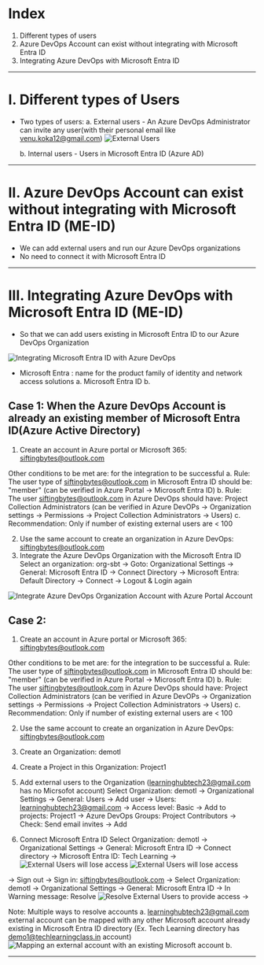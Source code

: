 # Index
1. Different types of users
2. Azure DevOps Account can exist without integrating with Microsoft Entra ID
3. Integrating Azure DevOps with Microsoft Entra ID 
--------------------------------------------------------------------------------------------------------------------------------------------------------------------------------------------------------------------------------------------------------------------------------------------------------
# I. Different types of Users
 - Two types of users:
    a. External users - An Azure DevOps Administrator can invite any user(with their personal email like venu.koka12@gmail.com) 
![External Users](../assets/external-user.png)

    b. Internal users - Users in Microsoft Entra ID (Azure AD)
       
--------------------------------------------------------------------------------------------------------------------------------------------------------------------------------------------------------------------------------------------------------------------------------------------------------
# II. Azure DevOps Account can exist without integrating with Microsoft Entra ID (ME-ID)
 - We can add external users and run our Azure DevOps organizations
 - No need to connect it with Microsoft Entra ID 

--------------------------------------------------------------------------------------------------------------------------------------------------------------------------------------------------------------------------------------------------------------------------------------------------------
# III. Integrating Azure DevOps with Microsoft Entra ID (ME-ID)
 - So that we can add users existing in Microsoft Entra ID to our Azure DevOps Organization
   
![Integrating Microsoft Entra ID with Azure DevOps](../assets/integrate-devops-entra-id.png)

 - Microsoft Entra : name for the product family of identity and network access solutions
   a. Microsoft Entra ID
   b. 

   
## Case 1: When the Azure DevOps Account is already an existing member of Microsoft Entra ID(Azure Active Directory)
1. Create an account in Azure portal or Microsoft 365: siftingbytes@outlook.com

Other conditions to be met are: for the integration to be successful
  a. Rule: The user type of siftingbytes@outlook.com in Microsoft Entra ID should be: "member" (can be verified in Azure Portal -> Microsoft Entra ID)
  b. Rule: The user siftingbytes@outlook.com in Azure DevOps should have: Project Collection Administrators (can be verified in Azure DevOPs -> Organization settings -> Permissions -> Project Collection Administrators -> Users)
  c. Recommendation: Only if number of existing external users are < 100
  
2. Use the same account to create an organization in Azure DevOps: siftingbytes@outlook.com
3. Integrate the Azure DevOps Organization with the Microsoft Entra ID
Select an organization: org-sbt -> Goto: Organizational Settings -> General: Microsoft Entra ID -> Connect Directory -> Microsoft Entra: Default Directory -> Connect -> Logout & Login again

![Integrate Azure DevOps Organization Account with Azure Portal Account](../assets/integrate-devops-entra-with-same-account.png)


## Case 2: 
1. Create an account in Azure portal or Microsoft 365: siftingbytes@outlook.com

Other conditions to be met are: for the integration to be successful
  a. Rule: The user type of siftingbytes@outlook.com in Microsoft Entra ID should be: "member" (can be verified in Azure Portal -> Microsoft Entra ID)
  b. Rule: The user siftingbytes@outlook.com in Azure DevOps should have: Project Collection Administrators (can be verified in Azure DevOPs -> Organization settings -> Permissions -> Project Collection Administrators -> Users)
  c. Recommendation: Only if number of existing external users are < 100
  
2. Use the same account to create an organization in Azure DevOps: siftingbytes@outlook.com
3. Create an Organization: demotl
4. Create a Project in this Organization: Project1
5. Add external users to the Organization (learninghubtech23@gmail.com has no Micrsofot account)
Select Organization: demotl -> Organizational Settings -> General: Users -> Add user -> Users: learninghubtech23@gmail.com -> Access level: Basic -> Add to projects: Project1 -> Azure DevOps Groups: Project Contributors -> Check: Send email invites -> Add

6. Connect Microsoft Entra ID
Select Organization: demotl -> Organizational Settings -> General: Microsoft Entra ID -> Connect directory -> Microsoft Entra ID: Tech Learning ->
![External Users will lose access](../assets/external-users-lose-connecting.png)
![External Users will lose access](../assets/external-users-lose-connecting-two.png)

-> Sign out 
-> Sign in: siftingbytes@outlook.com -> Select Organization: demotl -> Organizational Settings -> General: Microsoft Entra ID -> In Warning message: Resolve
![Resolve External Users to provide access](../assets/resolve-external-users-lose-connecting.png)
-> 

Note: Multiple ways to resolve accounts
      a. learninghubtech23@gmail.com external account can be mapped with any other Microsoft account already existing in Microsoft Entra ID directory (Ex. Tech Learning directory has demo1@techlearningclass.in account)
![Mapping an external account with an existing Microsoft account](../assets/mapping-two-different-accounts.png)
      b. 

--------------------------------------------------------------------------------------------------------------------------------------------------------------------------------------------------------------------------------------------------------------------------------------------------------
